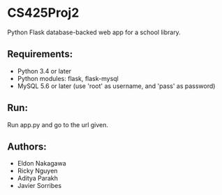 # CS425Proj2
Python Flask database-backed web app for a school library.

## Requirements:
- Python 3.4 or later
- Python modules: flask, flask-mysql
- MySQL 5.6 or later (use 'root' as username, and 'pass' as password)

## Run:
Run app.py and go to the url given.

## Authors:
- Eldon Nakagawa
- Ricky Nguyen
- Aditya Parakh
- Javier Sorribes